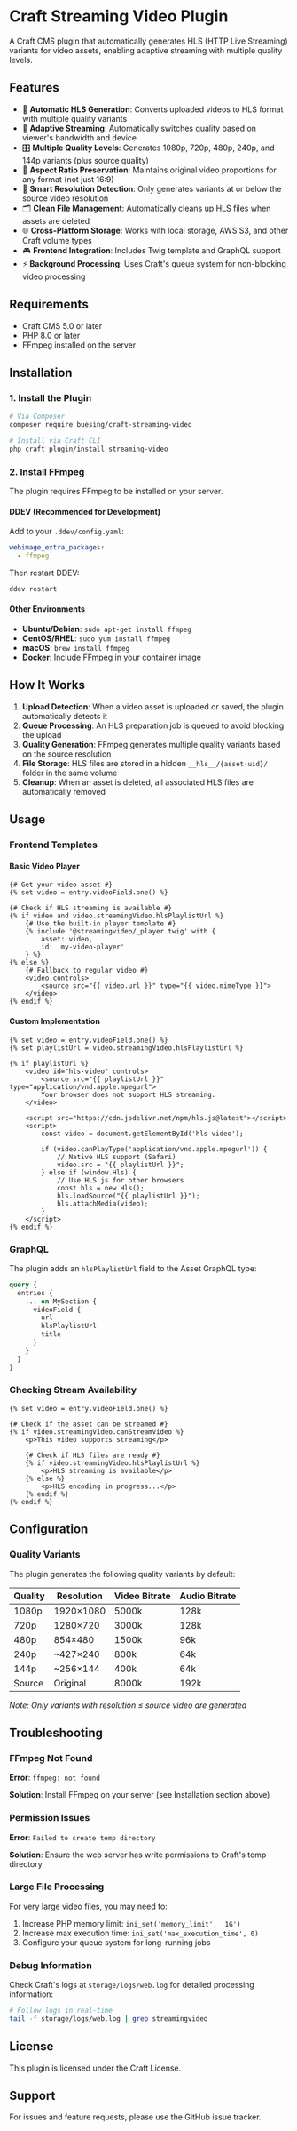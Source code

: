 # Craft Streaming Video Plugin

A Craft CMS plugin that automatically generates HLS (HTTP Live Streaming) variants for video assets, enabling adaptive streaming with multiple quality levels.

## Features

- 🎥 **Automatic HLS Generation**: Converts uploaded videos to HLS format with multiple quality variants
- 📱 **Adaptive Streaming**: Automatically switches quality based on viewer's bandwidth and device
- 🎛️ **Multiple Quality Levels**: Generates 1080p, 720p, 480p, 240p, and 144p variants (plus source quality)
- 📐 **Aspect Ratio Preservation**: Maintains original video proportions for any format (not just 16:9)
- 🔧 **Smart Resolution Detection**: Only generates variants at or below the source video resolution
- 🗂️ **Clean File Management**: Automatically cleans up HLS files when assets are deleted
- 🌐 **Cross-Platform Storage**: Works with local storage, AWS S3, and other Craft volume types
- 🎮 **Frontend Integration**: Includes Twig template and GraphQL support
- ⚡ **Background Processing**: Uses Craft's queue system for non-blocking video processing

## Requirements

- Craft CMS 5.0 or later
- PHP 8.0 or later
- FFmpeg installed on the server

## Installation

### 1. Install the Plugin

```bash
# Via Composer
composer require buesing/craft-streaming-video

# Install via Craft CLI
php craft plugin/install streaming-video
```

### 2. Install FFmpeg

The plugin requires FFmpeg to be installed on your server.

#### DDEV (Recommended for Development)

Add to your `.ddev/config.yaml`:

```yaml
webimage_extra_packages:
  - ffmpeg
```

Then restart DDEV:

```bash
ddev restart
```

#### Other Environments

- **Ubuntu/Debian**: `sudo apt-get install ffmpeg`
- **CentOS/RHEL**: `sudo yum install ffmpeg`
- **macOS**: `brew install ffmpeg`
- **Docker**: Include FFmpeg in your container image

## How It Works

1. **Upload Detection**: When a video asset is uploaded or saved, the plugin automatically detects it
2. **Queue Processing**: An HLS preparation job is queued to avoid blocking the upload
3. **Quality Generation**: FFmpeg generates multiple quality variants based on the source resolution
4. **File Storage**: HLS files are stored in a hidden `__hls__/{asset-uid}/` folder in the same volume
5. **Cleanup**: When an asset is deleted, all associated HLS files are automatically removed

## Usage

### Frontend Templates

#### Basic Video Player

```twig
{# Get your video asset #}
{% set video = entry.videoField.one() %}

{# Check if HLS streaming is available #}
{% if video and video.streamingVideo.hlsPlaylistUrl %}
    {# Use the built-in player template #}
    {% include '@streamingvideo/_player.twig' with {
        asset: video,
        id: 'my-video-player'
    } %}
{% else %}
    {# Fallback to regular video #}
    <video controls>
        <source src="{{ video.url }}" type="{{ video.mimeType }}">
    </video>
{% endif %}
```

#### Custom Implementation

```twig
{% set video = entry.videoField.one() %}
{% set playlistUrl = video.streamingVideo.hlsPlaylistUrl %}

{% if playlistUrl %}
    <video id="hls-video" controls>
        <source src="{{ playlistUrl }}" type="application/vnd.apple.mpegurl">
        Your browser does not support HLS streaming.
    </video>

    <script src="https://cdn.jsdelivr.net/npm/hls.js@latest"></script>
    <script>
        const video = document.getElementById('hls-video');
        
        if (video.canPlayType('application/vnd.apple.mpegurl')) {
            // Native HLS support (Safari)
            video.src = "{{ playlistUrl }}";
        } else if (window.Hls) {
            // Use HLS.js for other browsers
            const hls = new Hls();
            hls.loadSource("{{ playlistUrl }}");
            hls.attachMedia(video);
        }
    </script>
{% endif %}
```

### GraphQL

The plugin adds an `hlsPlaylistUrl` field to the Asset GraphQL type:

```graphql
query {
  entries {
    ... on MySection {
      videoField {
        url
        hlsPlaylistUrl
        title
      }
    }
  }
}
```

### Checking Stream Availability

```twig
{% set video = entry.videoField.one() %}

{# Check if the asset can be streamed #}
{% if video.streamingVideo.canStreamVideo %}
    <p>This video supports streaming</p>
    
    {# Check if HLS files are ready #}
    {% if video.streamingVideo.hlsPlaylistUrl %}
        <p>HLS streaming is available</p>
    {% else %}
        <p>HLS encoding in progress...</p>
    {% endif %}
{% endif %}
```

## Configuration

### Quality Variants

The plugin generates the following quality variants by default:

| Quality | Resolution | Video Bitrate | Audio Bitrate |
|---------|------------|---------------|---------------|
| 1080p   | 1920×1080  | 5000k         | 128k          |
| 720p    | 1280×720   | 3000k         | 128k          |
| 480p    | 854×480    | 1500k         | 96k           |
| 240p    | ~427×240   | 800k          | 64k           |
| 144p    | ~256×144   | 400k          | 64k           |
| Source  | Original   | 8000k         | 192k          |

*Note: Only variants with resolution ≤ source video are generated*

## Troubleshooting

### FFmpeg Not Found

**Error**: `ffmpeg: not found`

**Solution**: Install FFmpeg on your server (see Installation section above)

### Permission Issues

**Error**: `Failed to create temp directory`

**Solution**: Ensure the web server has write permissions to Craft's temp directory

### Large File Processing

For very large video files, you may need to:

1. Increase PHP memory limit: `ini_set('memory_limit', '1G')`
2. Increase max execution time: `ini_set('max_execution_time', 0)`
3. Configure your queue system for long-running jobs

### Debug Information

Check Craft's logs at `storage/logs/web.log` for detailed processing information:

```bash
# Follow logs in real-time
tail -f storage/logs/web.log | grep streamingvideo
```

## License

This plugin is licensed under the Craft License.

## Support

For issues and feature requests, please use the GitHub issue tracker. 